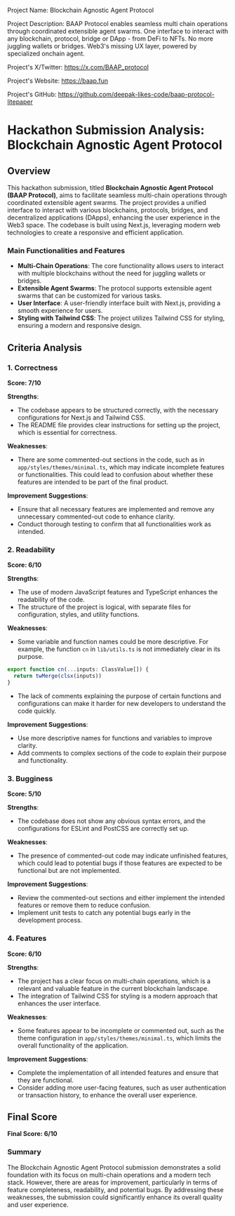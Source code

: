 
Project Name: Blockchain Agnostic Agent Protocol


Project Description: BAAP Protocol enables seamless multi chain operations through coordinated extensible agent swarms. One interface to interact with any blockchain, protocol, bridge or DApp - from DeFi to NFTs. No more juggling wallets or bridges. Web3's missing UX layer, powered by specialized onchain agent.


Project's X/Twitter: https://x.com/BAAP_protocol


Project's Website: https://baap.fun


Project's GitHub: https://github.com/deepak-likes-code/baap-protocol-litepaper






# Hackathon Submission Analysis: Blockchain Agnostic Agent Protocol

## Overview
This hackathon submission, titled **Blockchain Agnostic Agent Protocol (BAAP Protocol)**, aims to facilitate seamless multi-chain operations through coordinated extensible agent swarms. The project provides a unified interface to interact with various blockchains, protocols, bridges, and decentralized applications (DApps), enhancing the user experience in the Web3 space. The codebase is built using Next.js, leveraging modern web technologies to create a responsive and efficient application.

### Main Functionalities and Features
- **Multi-Chain Operations**: The core functionality allows users to interact with multiple blockchains without the need for juggling wallets or bridges.
- **Extensible Agent Swarms**: The protocol supports extensible agent swarms that can be customized for various tasks.
- **User Interface**: A user-friendly interface built with Next.js, providing a smooth experience for users.
- **Styling with Tailwind CSS**: The project utilizes Tailwind CSS for styling, ensuring a modern and responsive design.

## Criteria Analysis

### 1. Correctness
**Score: 7/10**

**Strengths**:
- The codebase appears to be structured correctly, with the necessary configurations for Next.js and Tailwind CSS.
- The README file provides clear instructions for setting up the project, which is essential for correctness.

**Weaknesses**:
- There are some commented-out sections in the code, such as in `app/styles/themes/minimal.ts`, which may indicate incomplete features or functionalities. This could lead to confusion about whether these features are intended to be part of the final product.

**Improvement Suggestions**:
- Ensure that all necessary features are implemented and remove any unnecessary commented-out code to enhance clarity.
- Conduct thorough testing to confirm that all functionalities work as intended.

### 2. Readability
**Score: 6/10**

**Strengths**:
- The use of modern JavaScript features and TypeScript enhances the readability of the code.
- The structure of the project is logical, with separate files for configuration, styles, and utility functions.

**Weaknesses**:
- Some variable and function names could be more descriptive. For example, the function `cn` in `lib/utils.ts` is not immediately clear in its purpose.

```javascript
export function cn(...inputs: ClassValue[]) {
  return twMerge(clsx(inputs))
}
```
- The lack of comments explaining the purpose of certain functions and configurations can make it harder for new developers to understand the code quickly.

**Improvement Suggestions**:
- Use more descriptive names for functions and variables to improve clarity.
- Add comments to complex sections of the code to explain their purpose and functionality.

### 3. Bugginess
**Score: 5/10**

**Strengths**:
- The codebase does not show any obvious syntax errors, and the configurations for ESLint and PostCSS are correctly set up.

**Weaknesses**:
- The presence of commented-out code may indicate unfinished features, which could lead to potential bugs if those features are expected to be functional but are not implemented.

**Improvement Suggestions**:
- Review the commented-out sections and either implement the intended features or remove them to reduce confusion.
- Implement unit tests to catch any potential bugs early in the development process.

### 4. Features
**Score: 6/10**

**Strengths**:
- The project has a clear focus on multi-chain operations, which is a relevant and valuable feature in the current blockchain landscape.
- The integration of Tailwind CSS for styling is a modern approach that enhances the user interface.

**Weaknesses**:
- Some features appear to be incomplete or commented out, such as the theme configuration in `app/styles/themes/minimal.ts`, which limits the overall functionality of the application.

**Improvement Suggestions**:
- Complete the implementation of all intended features and ensure that they are functional.
- Consider adding more user-facing features, such as user authentication or transaction history, to enhance the overall user experience.

## Final Score
**Final Score: 6/10**

### Summary
The Blockchain Agnostic Agent Protocol submission demonstrates a solid foundation with its focus on multi-chain operations and a modern tech stack. However, there are areas for improvement, particularly in terms of feature completeness, readability, and potential bugs. By addressing these weaknesses, the submission could significantly enhance its overall quality and user experience.